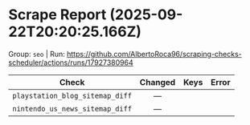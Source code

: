 # Scrape Report (2025-09-22T20:20:25.166Z)

Group: `seo`  |  Run: https://github.com/AlbertoRoca96/scraping-checks-scheduler/actions/runs/17927380964

| Check | Changed | Keys | Error |
|---|:---:|:--|:--|
| `playstation_blog_sitemap_diff` | — |  |  |
| `nintendo_us_news_sitemap_diff` | — |  |  |
